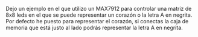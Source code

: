 Dejo un ejemplo en el que utilizo un MAX7912 para controlar una matriz de 8x8 leds en el que se puede representar un corazón o la letra A en negrita. Por defecto he puesto para representar el corazón, si conectas la caja de memoria que está justo al lado podrás representar la letra A en negrita.
